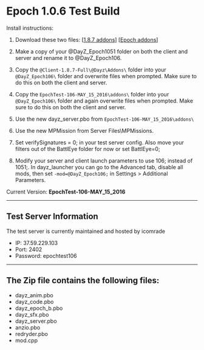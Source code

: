 **Epoch 1.0.6 Test Build**
===========================

Install instructions:

1. Download these two files: [[1.8.7 addons](http://se1.dayz.nu/latest/1.8.7/%40Client-1.8.7-Full.rar)] [[Epoch addons](https://github.com/EpochModTeam/DayZ-Epoch/raw/master/Test%20Build/EpochTest-106-MAY_15_2016.zip)]

2. Make a copy of your @DayZ_Epoch1051 folder on both the client and server and rename it to @DayZ_Epoch106.

3. Copy the `@Client-1.8.7-Full\@Dayz\Addons\` folder into your `@DayZ_Epoch106\` folder and overwrite files when prompted. Make sure to do this on both the client and server.

4. Copy the `EpochTest-106-MAY_15_2016\addons\` folder into your `@DayZ_Epoch106\` folder and again overwrite files when prompted. Make sure to do this on both the client and server.

5. Use the new dayz_server.pbo from `EpochTest-106-MAY_15_2016\addons\`

6. Use the new MPMission from Server Files\MPMissions.

7. Set verifySignatures = 0; in your test server config. Also move your filters out of the BattlEye folder for now or set BattlEye=0;

8. Modify your server and client launch parameters to use 106; instead of 1051;. In dayz_launcher you can go to the Advanced tab, disable all mods, then set `-mod=@DayZ_Epoch106;`  in Settings > Additional Parameters.

Current Version: **EpochTest-106-MAY_15_2016**

--------------------------
Test Server Information
--------------------------
The test server is currently maintained and hosted by icomrade

* IP: 37.59.229.103
* Port: 2402
* Password: epochtest106

--------------------------
The Zip file contains the following files:
--------------------------
* dayz_anim.pbo
* dayz_code.pbo
* dayz_epoch_b.pbo
* dayz_sfx.pbo
* dayz_server.pbo
* anzio.pbo
* redryder.pbo
* mod.cpp
